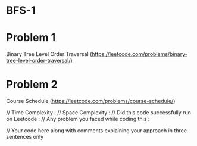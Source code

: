 # BFS-1
# Problem 1
Binary Tree Level Order Traversal (https://leetcode.com/problems/binary-tree-level-order-traversal/)

# Problem 2
Course Schedule (https://leetcode.com/problems/course-schedule/)

// Time Complexity :
// Space Complexity :
// Did this code successfully run on Leetcode :
// Any problem you faced while coding this :


// Your code here along with comments explaining your approach in three sentences only


